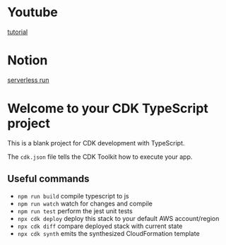 # Youtube
[tutorial](https://youtu.be/aDCZPUm6aUc)

# Notion
[serverless run](https://neighborly-airport-3a6.notion.site/AWS-Serverless-Run-c61edcd9adfa489a9ccd3657208d51f4?pvs=4)

# Welcome to your CDK TypeScript project

This is a blank project for CDK development with TypeScript.

The `cdk.json` file tells the CDK Toolkit how to execute your app.

## Useful commands

* `npm run build`   compile typescript to js
* `npm run watch`   watch for changes and compile
* `npm run test`    perform the jest unit tests
* `npx cdk deploy`  deploy this stack to your default AWS account/region
* `npx cdk diff`    compare deployed stack with current state
* `npx cdk synth`   emits the synthesized CloudFormation template
